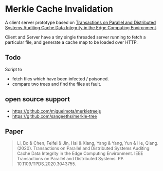 # Merkle Cache Invalidation 

A client server prototype based on [Transactions on Parallel and Distributed Systems Auditing Cache Data Integrity in the Edge Computing Environment](https://www.researchgate.net/publication/347436483_Transactions_on_Parallel_and_Distributed_Systems_Auditing_Cache_Data_Integrity_in_the_Edge_Computing_Environment). 

Client and Server have a tiny single threaded server running to fetch a particular file, and generate a cache map to be loaded over HTTP.

## Todo
Script to 
- fetch files which have been infected / poisoned.
- compare two trees and find the files at fault.


## open source support
- https://github.com/miguelmota/merkletreejs
- https://github.com/sangeeths/merkle-tree

## Paper
> Li, Bo & Chen, Feifei & Jin, Hai & Xiang, Yang & Yang, Yun & He, Qiang. (2020). Transactions on Parallel and Distributed Systems Auditing Cache Data Integrity in the Edge Computing Environment. IEEE Transactions on Parallel and Distributed Systems. PP. 10.1109/TPDS.2020.3043755. 
